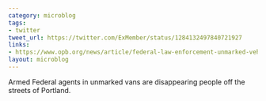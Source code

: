```yaml
---
category: microblog
tags:
- twitter
tweet_url: https://twitter.com/ExMember/status/1284132497840721927
links:
- https://www.opb.org/news/article/federal-law-enforcement-unmarked-vehicles-portland-protesters/
layout: microblog
---
```

Armed Federal agents in unmarked vans are disappearing people off the streets of Portland.

